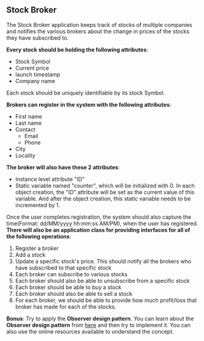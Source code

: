 ## Stock Broker

The Stock Broker application keeps track of stocks of multiple companies and notifies the various brokers about the change in prices of the stocks they have subscribed to.

**Every stock should be holding the following attributes**:

- Stock Symbol
- Current price
- launch timestamp
- Company name

Each stock should be uniquely identifiable by its stock Symbol.

**Brokers can register in the system with the following attributes**:

- First name
- Last name
- Contact
  - Email
  - Phone
- City
- Locality

**The broker will also have these 2 attributes**:

- Instance level attribute "ID"
- Static variable named "counter", which will be initialized with 0. In each object creation, the "ID" attribute will be set as the current value of this variable. And after the object creation, this static variable needs to be incremented by 1.

Once the user completes registration, the system should also capture the time(Format: dd/MM/yyyy hh:mm:ss AM/PM), when the user has registered. **There will also be an application class for providing interfaces for all of the following operations**:

1. Register a broker
2. Add a stock
3. Update a specific stock's price. This should notify all the brokers who have subscribed to that specific stock
4. Each broker can subscribe to various stocks
5. Each broker should also be able to unsubscribe from a specific stock
6. Each broker should be able to buy a stock
7. Each broker should also be able to sell a stock
8. For each broker, we should be able to provide how much profit/loss that broker has made for each of the stocks.


**Bonus**: Try to apply the **Observer design pattern**. You can learn about the **Observer design pattern** from [here](https://www.baeldung.com/java-observer-pattern) and then try to implement it. You can also use the online resources available to understand the concept.